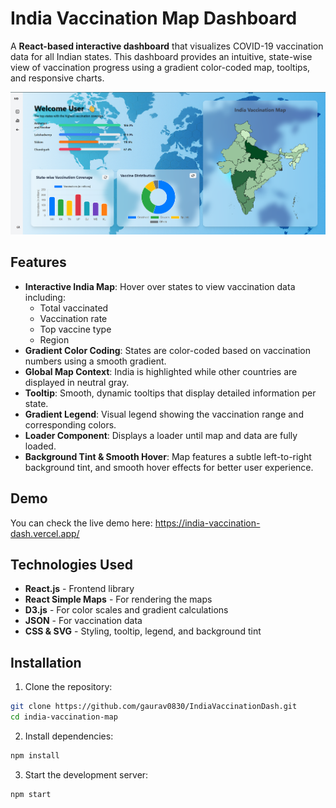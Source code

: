 
# India Vaccination Map Dashboard

A **React-based interactive dashboard** that visualizes COVID-19 vaccination data for all Indian states. This dashboard provides an intuitive, state-wise view of vaccination progress using a gradient color-coded map, tooltips, and responsive charts. 

![Screenshot](IndiaVaccinationDashPic.png)


## Features

- **Interactive India Map**: Hover over states to view vaccination data including:
  - Total vaccinated
  - Vaccination rate
  - Top vaccine type
  - Region
- **Gradient Color Coding**: States are color-coded based on vaccination numbers using a smooth gradient.
- **Global Map Context**: India is highlighted while other countries are displayed in neutral gray.
- **Tooltip**: Smooth, dynamic tooltips that display detailed information per state.
- **Gradient Legend**: Visual legend showing the vaccination range and corresponding colors.
- **Loader Component**: Displays a loader until map and data are fully loaded.
- **Background Tint & Smooth Hover**: Map features a subtle left-to-right background tint, and smooth hover effects for better user experience.



## Demo

You can check the live demo here: https://india-vaccination-dash.vercel.app/
## Technologies Used

- **React.js** - Frontend library  
- **React Simple Maps** - For rendering the maps  
- **D3.js** - For color scales and gradient calculations  
- **JSON** - For vaccination data  
- **CSS & SVG** - Styling, tooltip, legend, and background tint  


## Installation

1. Clone the repository:

```bash
git clone https://github.com/gaurav0830/IndiaVaccinationDash.git
cd india-vaccination-map
```
2. Install dependencies:

```bash
npm install
```

3. Start the development server:

```bash
npm start
```
    
